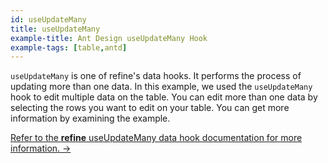 ```yaml
---
id: useUpdateMany
title: useUpdateMany
example-title: Ant Design useUpdateMany Hook
example-tags: [table,antd]
---
```


`useUpdateMany` is one of refine's data hooks. It performs the process of updating more than one data. In this example, we used the `useUpdateMany` hook to edit multiple data on the table. You can edit more than one data by selecting the rows you want to edit on your table. You can get more information by examining the example.

[Refer to the **refine** useUpdateMany data hook documentation for more information. →](/docs/api-reference/core/hooks/data/useUpdateMany/)

<CodeSandboxExample path="table-antd-use-update-many" />
